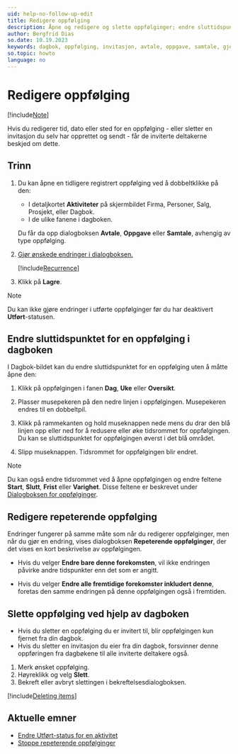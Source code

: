 ```yaml
---
uid: help-no-follow-up-edit
title: Redigere oppfølging
description: Åpne og redigere og slette oppfølginger; endre sluttidspunktet for en oppfølging i dagboken; redigere eller slette invitasjon.
author: Bergfrid Dias
so.date: 10.19.2023
keywords: dagbok, oppfølging, invitasjon, avtale, oppgave, samtale, gjenta
so.topic: howto
language: no
---
```


# Redigere oppfølging

[!include[Note](includes/note-edit-followup.md)]

Hvis du redigerer tid, dato eller sted for en oppfølging - eller sletter en invitasjon du selv har opprettet og sendt - får de inviterte deltakerne beskjed om dette.

## Trinn

1. Du kan åpne en tidligere registrert oppfølging ved å dobbeltklikke på den:

    * I detaljkortet **Aktiviteter** på skjermbildet Firma, Personer, Salg, Prosjekt, eller Dagbok.
    * I de ulike fanene i dagboken.

    Du får da opp dialogboksen **Avtale**, **Oppgave** eller **Samtale**, avhengig av type oppfølging.

2. [Gjør ønskede endringer i dialogboksen.][3]

    [!include[Recurrence](includes/note-repetition.md)]

3. Klikk på **Lagre**.

> [!NOTE]
> Du kan ikke gjøre endringer i utførte oppfølginger før du har deaktivert **Utført**-statusen.

## <a id="change-end" />Endre sluttidspunktet for en oppfølging i dagboken

I Dagbok-bildet kan du endre sluttidspunktet for en oppfølging uten å måtte åpne den:

1. Klikk på oppfølgingen i fanen **Dag**, **Uke** eller **Oversikt**.

2. Plasser musepekeren på den nedre linjen i oppfølgingen. Musepekeren endres til en dobbeltpil.

3. Klikk på rammekanten og hold museknappen nede mens du drar den blå linjen opp eller ned for å redusere eller øke tidsrommet for oppfølgingen. Du kan se sluttidspunktet for oppfølgingen øverst i det blå området.

4. Slipp museknappen. Tidsrommet for oppfølgingen blir endret.

> [!NOTE]
> Du kan også endre tidsrommet ved å åpne oppfølgingen og endre feltene **Start**, **Slutt**, **Frist** eller **Varighet**. Disse feltene er beskrevet under [Dialogboksen for oppfølginger][3].

## <a id="repeat" />Redigere repeterende oppfølging

Endringer fungerer på samme måte som når du redigerer oppfølginger, men når du gjør en endring, vises dialogboksen **Repeterende oppfølginger**, der det vises en kort beskrivelse av oppfølgingen.

* Hvis du velger **Endre bare denne forekomsten**, vil ikke endringen påvirke andre tidspunkter enn det som er angitt.

* Hvis du velger **Endre alle fremtidige forekomster inkludert denne**, foretas den samme endringen på denne oppfølgingen også i fremtiden.

## <a id="delete" />Slette oppfølging ved hjelp av dagboken

* Hvis du sletter en oppfølging du er invitert til, blir oppfølgingen kun fjernet fra din dagbok.
* Hvis du sletter en invitasjon du eier fra din dagbok, forsvinner denne oppføringen fra dagbøkene til alle inviterte deltakere også.

1. Merk ønsket oppfølging.
2. Høyreklikk og velg **Slett**.
3. Bekreft eller avbryt slettingen i bekreftelsesdialogboksen.

[!include[Deleting items](../../learn/includes/tip-deletion.md)]

## Aktuelle emner

* [Endre Utført-status for en aktivitet][2]
* [Stoppe repeterende oppfølginger][5]

<!-- Referenced links -->
[2]: change-completed-status.md
[3]: screen/dialog-for-followups.md
[5]: recurrence/stop.md

<!-- Referenced images -->
